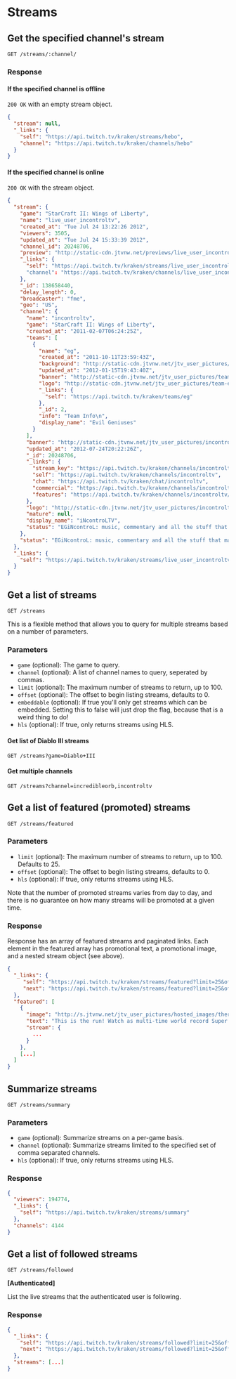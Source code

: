 # Streams

## Get the specified channel's stream

`GET /streams/:channel/`

### Response

#### If the specified channel is offline

`200 OK` with an empty stream object.

```json
{
  "stream": null,
  "_links": {
    "self": "https://api.twitch.tv/kraken/streams/hebo",
    "channel": "https://api.twitch.tv/kraken/channels/hebo"
  }
}
```

#### If the specified channel is online

`200 OK` with the stream object.

```json
{
  "stream": {
    "game": "StarCraft II: Wings of Liberty",
    "name": "live_user_incontroltv",
    "created_at": "Tue Jul 24 13:22:26 2012",
    "viewers": 3505,
    "updated_at": "Tue Jul 24 15:33:39 2012",
    "channel_id": 20248706,
    "preview": "http://static-cdn.jtvnw.net/previews/live_user_incontroltv-630x473.jpg",
    "_links": {
      "self": "https://api.twitch.tv/kraken/streams/live_user_incontroltv"
      "channel": "https://api.twitch.tv/kraken/channels/live_user_incontroltv"
    },
    "_id": 138658440,
    "delay_length": 0,
    "broadcaster": "fme",
    "geo": "US",
    "channel": {
      "name": "incontroltv",
      "game": "StarCraft II: Wings of Liberty",
      "created_at": "2011-02-07T06:24:25Z",
      "teams": [
        {
          "name": "eg",
          "created_at": "2011-10-11T23:59:43Z",
          "background": "http://static-cdn.jtvnw.net/jtv_user_pictures/team-eg-background_image-089a407eb59fe3b2.png",
          "updated_at": "2012-01-15T19:43:40Z",
          "banner": "http://static-cdn.jtvnw.net/jtv_user_pictures/team-eg-banner_image-8089b058e6ffe4cd-640x125.png",
          "logo": "http://static-cdn.jtvnw.net/jtv_user_pictures/team-eg-team_logo_image-53eaf029dad7d5c9-300x300.png",
          "_links": {
            "self": "https://api.twitch.tv/kraken/teams/eg"
          },
          "_id": 2,
          "info": "Team Info\n",
          "display_name": "Evil Geniuses"
        }
      ],
      "banner": "http://static-cdn.jtvnw.net/jtv_user_pictures/incontroltv-channel_header_image-612847bc6f091b50-640x125.jpeg",
      "updated_at": "2012-07-24T20:22:26Z",
      "_id": 20248706,
      "_links": {
        "stream_key": "https://api.twitch.tv/kraken/channels/incontroltv/stream_key",
        "self": "https://api.twitch.tv/kraken/channels/incontroltv",
        "chat": "https://api.twitch.tv/kraken/chat/incontroltv",
        "commercial": "https://api.twitch.tv/kraken/channels/incontroltv/commercial",
        "features": "https://api.twitch.tv/kraken/channels/incontroltv/features"
      },
      "logo": "http://static-cdn.jtvnw.net/jtv_user_pictures/incontroltv-profile_image--300x300.",
      "mature": null,
      "display_name": "iNcontroLTV",
      "status": "EGiNcontroL: music, commentary and all the stuff that makes rainbows and children possible"
    },
    "status": "EGiNcontroL: music, commentary and all the stuff that makes rainbows and children possible"
  },
  "_links": {
    "self": "https://api.twitch.tv/kraken/streams/live_user_incontroltv"
  }
}
```

## Get a list of streams <a id="streams"/>

`GET /streams`

This is a flexible method that allows you to query for multiple streams based on a number of parameters.

### Parameters

- `game` (optional): The game to query.
- `channel` (optional): A list of channel names to query, seperated by commas.
- `limit` (optional): The maximum number of streams to return, up to 100.
- `offset` (optional): The offset to begin listing streams, defaults to 0.
- `embeddable` (optional): If true you'll only get streams which can be embedded. Setting this to false will just drop the flag, because that is a weird thing to do!
- `hls` (optional): If true, only returns streams using HLS.

#### Get list of Diablo III streams

`GET /streams?game=Diablo+III`

#### Get multiple channels

`GET /streams?channel=incredibleorb,incontroltv`

## Get a list of featured (promoted) streams

`GET /streams/featured`

### Parameters

- `limit` (optional): The maximum number of streams to return, up to 100. Defaults to 25.
- `offset` (optional): The offset to begin listing streams, defaults to 0.
- `hls` (optional): If true, only returns streams using HLS.

Note that the number of promoted streams varies from day to day, and there is no guarantee on how many streams will be promoted at a given time.

### Response
    
Response has an array of featured streams and paginated links. Each element in the featured array has promotional text, a promotional image, and a nested stream object (see above).

```json
{
  "_links": {
     "self": "https://api.twitch.tv/kraken/streams/featured?limit=25&offset=0",
     "next": "https://api.twitch.tv/kraken/streams/featured?limit=25&offset=25"
  },
  "featured": [
    {
      "image": "http://s.jtvnw.net/jtv_user_pictures/hosted_images/therun.jpg",
      "text": "This is the run! Watch as multi-time world record Super Mario 64 gamer, Siglemic, pushes the N64 classic to its absolute limits.",
      "stream": {
        ...
      }
    },
    [...]
  ]
}
```
    
## Summarize streams  <a id="summary"/>

`GET /streams/summary`

### Parameters

- `game` (optional): Summarize streams on a per-game basis.
- `channel` (optional): Summarize streams limited to the specified set of comma separated channels.
- `hls` (optional): If true, only returns streams using HLS.

### Response

```json
{
  "viewers": 194774,
  "_links": {
    "self": "https://api.twitch.tv/kraken/streams/summary"
  },
  "channels": 4144
}
```

## Get a list of followed streams

`GET /streams/followed`

**[Authenticated]**

List the live streams that the authenticated user is following.


### Response

```json
{
  "_links": {
    "self": "https://api.twitch.tv/kraken/streams/followed?limit=25&offset=0",
    "next": "https://api.twitch.tv/kraken/streams/followed?limit=25&offset=25"
  },
  "streams": [...]
}
```
